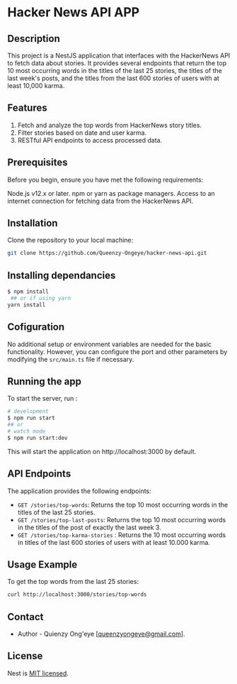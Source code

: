 # Hacker News API APP

## Description

This project is a NestJS application that interfaces with the HackerNews API to fetch data about stories. It provides several endpoints that return the top 10 most occurring words in the titles of the last 25 stories, the titles of the last week's posts, and the titles from the last 600 stories of users with at least 10,000 karma.

## Features

1. Fetch and analyze the top words from HackerNews story titles.
2. Filter stories based on date and user karma.
3. RESTful API endpoints to access processed data.

## Prerequisites

Before you begin, ensure you have met the following requirements:

Node.js v12.x or later.
npm or yarn as package managers.
Access to an internet connection for fetching data from the HackerNews API.

## Installation

Clone the repository to your local machine:

```bash
git clone https://github.com/Queenzy-Ongeye/hacker-news-api.git
```

## Installing dependancies

```bash
$ npm install
 ## or if using yarn
yarn install
```

## Cofiguration

No additional setup or environment variables are needed for the basic functionality. However, you can configure the port and other parameters by modifying the `src/main.ts` file if necessary.

## Running the app

To start the server, run :

```bash
# development
$ npm run start
## or
# watch mode
$ npm run start:dev
```

This will start the application on http://localhost:3000 by default.

## API Endpoints

The application provides the following endpoints:

- `GET /stories/top-words`: Returns the top 10 most occurring words in the titles of the last 25 stories.
- `GET /stories/top-last-posts`: Returns the top 10 most occurring words in the titles of the post of exactly the last week 3.
- `GET /stories/top-karma-stories` : Returns the 10 most occurring words in titles of the last 600 stories of users with at least
  10.000 karma.

## Usage Example

To get the top words from the last 25 stories:

```bash
curl http://localhost:3000/stories/top-words
```

## Contact

- Author - Quienzy Ong'eye [queenzyongeye@gmail.com].

## License

Nest is [MIT licensed](LICENSE).

